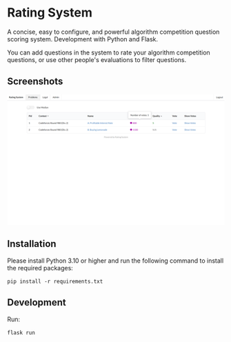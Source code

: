 # Rating System

A concise, easy to configure, and powerful algorithm competition question scoring system. Development with Python and Flask.

You can add questions in the system to rate your algorithm competition questions, or use other people's evaluations to filter questions.

## Screenshots

![](screenshots.png)

## Installation

Please install Python 3.10 or higher and run the following command to install the required packages:

```
pip install -r requirements.txt
```

## Development

Run:

```
flask run
```

